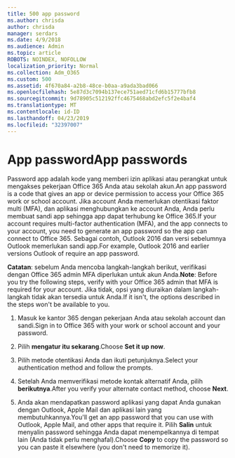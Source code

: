 ```yaml
---
title: 500 app password
ms.author: chrisda
author: chrisda
manager: serdars
ms.date: 4/9/2018
ms.audience: Admin
ms.topic: article
ROBOTS: NOINDEX, NOFOLLOW
localization_priority: Normal
ms.collection: Adm_O365
ms.custom: 500
ms.assetid: 4f670a84-a2b8-48ce-b0aa-a9ada3bad066
ms.openlocfilehash: 5e87d3c7094b137ece751aed71cfd6b15777bfb8
ms.sourcegitcommit: 9d78905c512192ffc4675468abd2efc5f2e4baf4
ms.translationtype: MT
ms.contentlocale: id-ID
ms.lasthandoff: 04/23/2019
ms.locfileid: "32397007"
---
```

# <a name="app-passwords"></a><span data-ttu-id="70930-102">App password</span><span class="sxs-lookup"><span data-stu-id="70930-102">App passwords</span></span>

<span data-ttu-id="70930-103">Password app adalah kode yang memberi izin aplikasi atau perangkat untuk mengakses pekerjaan Office 365 Anda atau sekolah akun.</span><span class="sxs-lookup"><span data-stu-id="70930-103">An app password is a code that gives an app or device permission to access your Office 365 work or school account.</span></span> <span data-ttu-id="70930-104">Jika account Anda memerlukan otentikasi faktor multi (MFA), dan aplikasi menghubungkan ke account Anda, Anda perlu membuat sandi app sehingga app dapat terhubung ke Office 365.</span><span class="sxs-lookup"><span data-stu-id="70930-104">If your account requires multi-factor authentication (MFA), and the app connects to your account, you need to generate an app password so the app can connect to Office 365.</span></span> <span data-ttu-id="70930-105">Sebagai contoh, Outlook 2016 dan versi sebelumnya Outlook memerlukan sandi app.</span><span class="sxs-lookup"><span data-stu-id="70930-105">For example, Outlook 2016 and earlier versions Outlook of require an app password.</span></span>

 <span data-ttu-id="70930-106">**Catatan**: sebelum Anda mencoba langkah-langkah berikut, verifikasi dengan Office 365 admin MFA diperlukan untuk akun Anda.</span><span class="sxs-lookup"><span data-stu-id="70930-106">**Note**: Before you try the following steps, verify with your Office 365 admin that MFA is required for your account.</span></span> <span data-ttu-id="70930-107">Jika tidak, opsi yang diuraikan dalam langkah-langkah tidak akan tersedia untuk Anda.</span><span class="sxs-lookup"><span data-stu-id="70930-107">If it isn't, the options described in the steps won't be available to you.</span></span>

1. <span data-ttu-id="70930-108">Masuk ke kantor 365 dengan pekerjaan Anda atau sekolah account dan sandi.</span><span class="sxs-lookup"><span data-stu-id="70930-108">Sign in to Office 365 with your work or school account and your password.</span></span>

2. <span data-ttu-id="70930-109">Pilih **mengatur itu sekarang**.</span><span class="sxs-lookup"><span data-stu-id="70930-109">Choose **Set it up now**.</span></span>

3. <span data-ttu-id="70930-110">Pilih metode otentikasi Anda dan ikuti petunjuknya.</span><span class="sxs-lookup"><span data-stu-id="70930-110">Select your authentication method and follow the prompts.</span></span>

4. <span data-ttu-id="70930-111">Setelah Anda memverifikasi metode kontak alternatif Anda, pilih **berikutnya**.</span><span class="sxs-lookup"><span data-stu-id="70930-111">After you verify your alternate contact method, choose **Next**.</span></span>

5. <span data-ttu-id="70930-112">Anda akan mendapatkan password aplikasi yang dapat Anda gunakan dengan Outlook, Apple Mail dan aplikasi lain yang membutuhkannya.</span><span class="sxs-lookup"><span data-stu-id="70930-112">You'll get an app password that you can use with Outlook, Apple Mail, and other apps that require it.</span></span> <span data-ttu-id="70930-113">Pilih **Salin** untuk menyalin password sehingga Anda dapat menempelkannya di tempat lain (Anda tidak perlu menghafal).</span><span class="sxs-lookup"><span data-stu-id="70930-113">Choose **Copy** to copy the password so you can paste it elsewhere (you don't need to memorize it).</span></span>
